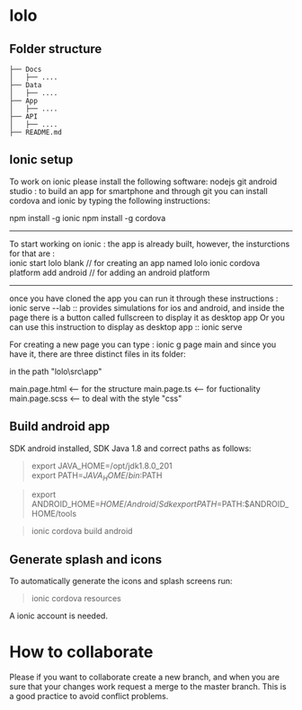 # lolo

 ## Folder structure
 ```
├── Docs
│   ├── ....
├── Data
│   ├── ....
├── App
│   ├── ....
├── API
│   ├── ....
├── README.md
```
## Ionic setup
To work on ionic please install the following software:
nodejs
git
android studio : to build an app for smartphone 
and through git you can install cordova and ionic by typing the following instructions:
 
 npm install -g ionic
 npm install -g cordova 
 ****************************
 
To start working on ionic :
the app is already built, however, the insturctions for that are :  
ionic start lolo blank  // for creating an app named lolo
ionic cordova platform add android  // for adding an android platform 
*********
once you have cloned the app you can run it through these instructions :
ionic serve --lab :: provides simulations for ios and android, and inside the page there is a button called fullscreen to display it as desktop app
Or you can use this instruction to display as desktop app :: ionic serve 

For creating a new page you can type : ionic g page main
and since you have it, there are three distinct files in its folder:

in the path "lolo\src\app\"

main.page.html <-- for the structure
main.page.ts <-- for fuctionality
main.page.scss <-- to deal with the style "css"

## Build android app

SDK android installed, SDK Java 1.8 and correct paths as follows:

> export JAVA_HOME=/opt/jdk1.8.0_201  
> export PATH=$JAVA_HOME/bin:$PATH

> export ANDROID_HOME=$HOME/Android/Sdk  
> export PATH=$PATH:$ANDROID_HOME/tools

> ionic cordova build android

## Generate splash and icons
To automatically generate the icons and splash screens run:

> ionic cordova resources

A ionic account is needed.

# How to collaborate

Please if you want to collaborate create a new branch, and when you are sure
that your changes work request a merge to the master branch. This is a good
practice to avoid conflict problems.